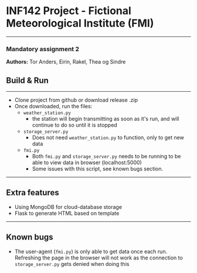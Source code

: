 # INF142 Project - Fictional Meteorological Institute (FMI)

---

### Mandatory assignment 2

**Authors:** Tor Anders, Eirin, Rakel, Thea og Sindre

## Build & Run

---
- Clone project from github or download release .zip
- Once downloaded, run the files:
  - `weather_station.py`
    - the station will begin transmitting as soon as it's run, and will continue to do so until it is stopped
  - `storage_server.py`
    - Does not need `weather_station.py` to function, only to get new data 
  - `fmi.py`
    - Both `fmi.py` and `storage_server.py` needs to be running to be able to view data in browser (localhost:5000)
    - Some issues with this script, see known bugs section.

---
## Extra features

- Using MongoDB for cloud-database storage
- Flask to generate HTML based on template

---
## Known bugs
- The user-agent (`fmi.py`) is only able to get data once each run. Refreshing the page in the browser will not work
  as the connection to `storage_server.py` gets denied when doing this